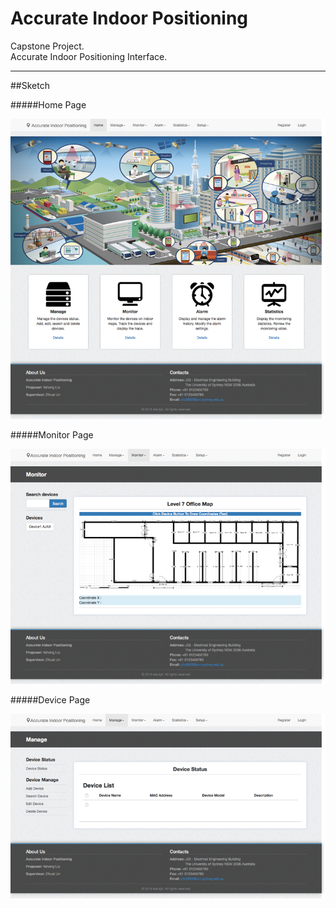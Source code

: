 # Accurate Indoor Positioning
Capstone Project.<br>
Accurate Indoor Positioning Interface.<br>

****

##Sketch

#####Home Page

![Home Page](https://github.com/kekulyh/AccurateIndoorPositioning/blob/master/pic/homepage.png "Home Page")

#####Monitor Page

![Monitor Page](https://github.com/kekulyh/AccurateIndoorPositioning/blob/master/pic/monitorpage.png "Monitor Page")

#####Device Page

![Device Page](https://github.com/kekulyh/AccurateIndoorPositioning/blob/master/pic/devicepage.png "Device Page")

